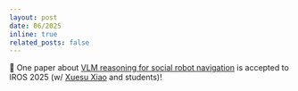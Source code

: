 ```yaml
---
layout: post
date: 06/2025
inline: true
related_posts: false
---
```


:tada: One paper about <a href="https://arxiv.org/pdf/2503.07557">VLM reasoning for social robot navigation</a> is accepted to IROS 2025 (w/ <a href="https://cs.gmu.edu/~xiao/">Xuesu Xiao</a> and students)!